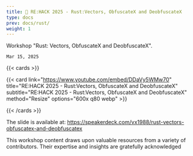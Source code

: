 ```yaml
---
title: 🎥 RE:HACK 2025 - Rust:Vectors, ObfuscateX and DeobfuscateX
type: docs
prev: docs/rust/
weight: 1
---
```


Workshop "Rust: Vectors, ObfuscateX and DeobfuscateX".

`Mar 15, 2025`

<!-- tag="Trojan" image="./pictures/test.jpg" -->

{{< cards >}}

  {{< card link="https://www.youtube.com/embed/DDaVy5WMw70" title="RE:HACK 2025 - Rust:Vectors, ObfuscateX and DeobfuscateX" subtitle="RE:HACK 2025 - Rust:Vectors, ObfuscateX and DeobfuscateX" method="Resize" options="600x q80 webp" >}}

{{< /cards >}}

The slide is available at: https://speakerdeck.com/vx1988/rust-vectors-obfuscatex-and-deobfuscatex

This workshop content draws upon valuable resources from a variety of contributors. Their expertise and insights are gratefully acknowledged